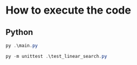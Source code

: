 # How to execute the code

## Python

```powershell
py .\main.py

py -m unittest .\test_linear_search.py
```
